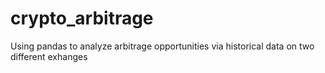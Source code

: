 # crypto_arbitrage
Using pandas to analyze arbitrage opportunities via historical data on two different exhanges
